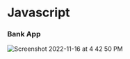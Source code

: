 # Javascript

### Bank App

![Screenshot 2022-11-16 at 4 42 50 PM](https://user-images.githubusercontent.com/21008846/202166194-290a69a8-304e-4887-bbaa-25d22394e1e4.png)
